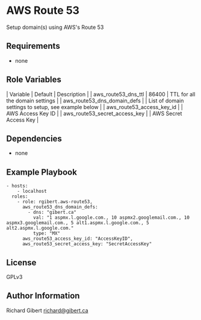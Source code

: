 # AWS Route 53

Setup domain(s) using AWS's Route 53

## Requirements

- none

## Role Variables

| Variable | Default | Description |
| aws_route53_dns_ttl | 86400 | TTL for all the domain settings |
| aws_route53_dns_domain_defs | | List of domain settings to setup, see example below |
| aws_route53_access_key_id | | AWS Access Key ID |
| aws_route53_secret_access_key | | AWS Secret Access Key |

## Dependencies

- none

## Example Playbook

```
- hosts:
    - localhost
  roles:
    - role: rgibert.aws-route53,
      aws_route53_dns_domain_defs:
        - dns: "gibert.ca"
          val: "1 aspmx.l.google.com., 10 aspmx2.googlemail.com., 10 aspmx3.googlemail.com., 5 alt1.aspmx.l.google.com., 5 alt2.aspmx.l.google.com."
          type: "MX"
      aws_route53_access_key_id: "AccessKeyID",
      aws_route53_secret_access_key: "SecretAccessKey"
```

## License

GPLv3

## Author Information

Richard Gibert <richard@gibert.ca>
